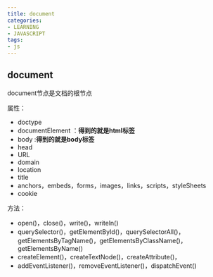 ```yaml
---
title: document
categories: 
- LEARNING
- JAVASCRIPT
tags:
- js
---
```


## document

document节点是文档的根节点

属性：
- doctype
- documentElement ：**得到的就是html标签**
- body :**得到的就是body标签**
- head
- URL
- domain
- location
- title
- anchors，embeds，forms，images，links，scripts，styleSheets
- cookie


方法：
- open()，close()，write()，writeln()
- querySelector()，getElementById()，querySelectorAll()，getElementsByTagName()，getElementsByClassName()，getElementsByName()
- createElement()，createTextNode()，createAttribute()，
- addEventListener()，removeEventListener()，dispatchEvent()
